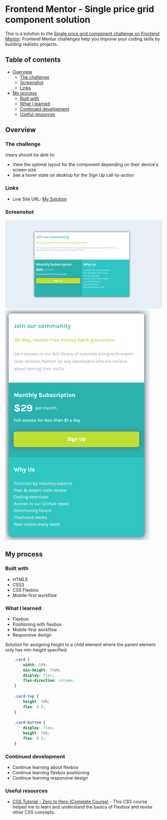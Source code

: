 # Frontend Mentor - Single price grid component solution

This is a solution to the [Single price grid component challenge on Frontend Mentor](https://www.frontendmentor.io/challenges/single-price-grid-component-5ce41129d0ff452fec5abbbc). Frontend Mentor challenges help you improve your coding skills by building realistic projects. 

## Table of contents

- [Overview](#overview)
  - [The challenge](#the-challenge)
  - [Screenshot](#screenshot)
  - [Links](#links)
- [My process](#my-process)
  - [Built with](#built-with)
  - [What I learned](#what-i-learned)
  - [Continued development](#continued-development)
  - [Useful resources](#useful-resources)

## Overview

### The challenge

Users should be able to:

- View the optimal layout for the component depending on their device's screen size
- See a hover state on desktop for the Sign Up call-to-action

### Links

- Live Site URL: [My Solution](https://fecrol.github.io/SinglePriceGridComponent/)

### Screenshot

![](./screenshots/desktop.PNG) ![](./screenshots/mobile.PNG)

## My process

### Built with

- HTML5
- CSS3
- CSS Flexbox
- Mobile-first workflow

### What I learned

- Flexbox
- Positioning with flexbox
- Mobile-first workflow
- Responsive design

Solution for assigning height to a child element where the parent element only has min-height specified:

```css
    .card {
        width: 50%;
        min-height: 70vh;
        display: flex;
        flex-direction: column;
    }

    .card-top {
        height: 50%;
        flex: 0.5;
    }

    .card-bottom {
        display: flex;
        height: 50%;
        flex: 0.5;
    }
```

### Continued development

- Continue learning about flexbox
- Continue learning flexbox positioning
- Continue learning responsive design

### Useful resources

- [CSS Tutorial - Zero to Hero (Complete Course)](https://www.youtube.com/watch?v=1Rs2ND1ryYc&t=12783s) - This CSS course helped me to learn and understand the basics of Flexbox and revise other CSS concepts.
